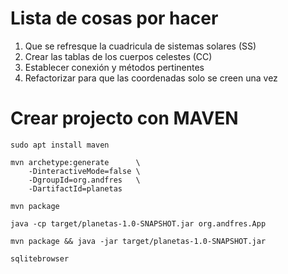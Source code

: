 # Lista de cosas por hacer

1. Que se refresque la cuadricula de sistemas solares (SS) 
1. Crear las tablas de los cuerpos celestes (CC)
1. Establecer conexión y métodos pertinentes
1. Refactorizar para que las coordenadas solo se creen una vez




# Crear projecto con MAVEN

```
sudo apt install maven
```

```
mvn archetype:generate      \
    -DinteractiveMode=false \
    -DgroupId=org.andfres   \
    -DartifactId=planetas
```

```
mvn package
```

```
java -cp target/planetas-1.0-SNAPSHOT.jar org.andfres.App
```


```
mvn package && java -jar target/planetas-1.0-SNAPSHOT.jar
```


```
sqlitebrowser
```

